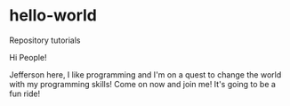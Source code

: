 # hello-world
Repository tutorials

Hi People!

Jefferson here, I like programming and I'm on a quest to change the world with my programming skills! Come on now and join me! It's going to be a fun ride!
